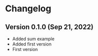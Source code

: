# Changelog

## Version 0.1.0 (Sep 21, 2022)

- Added sum example
- Added first version
- First version
